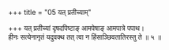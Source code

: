 +++
title = "05 यत् प्रतीच्याम्"

+++
यत् प्रतीच्यां दृषदपिष्टाङ् आमपेषाङ् आमपात्रे पपाथ।  
हीनः सत्येनानृतं यदुवक्थ तत् त्वा न हिंसाञ्छिवतातिरस्तु ते ॥ ५ ॥